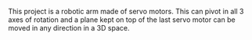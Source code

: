 This project is a robotic arm made of servo motors. This can pivot in all 3 axes of rotation and a plane kept on top of the last servo motor can be moved in any direction in a 3D space.
